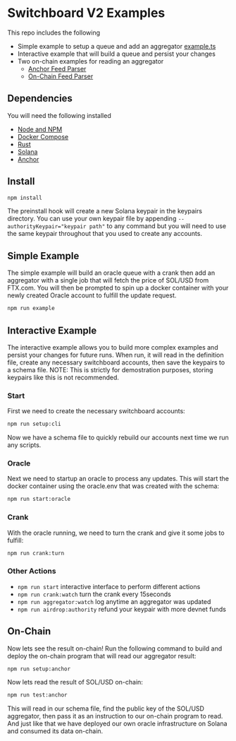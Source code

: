 # Switchboard V2 Examples


This repo includes the following
- Simple example to setup a queue and add an aggregator [example.ts](ts/example/main.ts)
- Interactive example that will build a queue and persist your changes
- Two on-chain examples for reading an aggregator
    - [Anchor Feed Parser](rust/anchor-feed-parser/programs/src/lib.rs)
    - [On-Chain Feed Parser](rust/on-chain-feed-parser/src/lib.rs)

## Dependencies

You will need the following installed

- [Node and NPM](https://github.com/nvm-sh/nvm#installing-and-updating)
- [Docker Compose](https://docs.docker.com/compose/install)
- [Rust](https://www.rust-lang.org/tools/install)
- [Solana](https://docs.solana.com/cli/install-solana-cli-tools)
- [Anchor](https://project-serum.github.io/anchor/getting-started/installation.html#install-anchor)

## Install

```bash
npm install
```

The preinstall hook will create a new Solana keypair in the keypairs directory. You can use your own keypair file by appending `--authorityKeypair="keypair path"` to any command but you will need to use the same keypair throughout that you used to create any accounts.


## Simple Example

The simple example will build an oracle queue with a crank then add an aggregator with a single job that will fetch the price of SOL/USD from FTX.com. You will then be prompted to spin up a docker container with your newly created Oracle account to fulfill the update request.

```bash
npm run example
```

## Interactive Example

The interactive example allows you to build more complex examples and persist your changes for future runs. When run, it will read in the definition file, create any necessary switchboard accounts, then save the keypairs to a schema file. NOTE: This is strictly for demostration purposes, storing keypairs like this is not recommended.

### Start

First we need to create the necessary switchboard accounts:

```bash
npm run setup:cli
```

Now we have a schema file to quickly rebuild our accounts next time we run any scripts.

### Oracle
Next we need to startup an oracle to process any updates. This will start the docker container using the oracle.env that was created with the schema:

```bash
npm run start:oracle
```

### Crank

With the oracle running, we need to turn the crank and give it some jobs to fulfill:

```bash
npm run crank:turn
```

### Other Actions

- `npm run start`  interactive interface to perform different actions
- `npm run crank:watch` turn the crank every 15seconds
- `npm run aggregator:watch` log anytime an aggregator was updated
- `npm run airdrop:authority` refund your keypair with more devnet funds

## On-Chain

Now lets see the result on-chain! Run the following command to build and deploy the on-chain program that will read our aggregator result:

```bash
npm run setup:anchor
```

Now lets read the result of SOL/USD on-chain:

```bash
npm run test:anchor
```

This will read in our schema file, find the public key of the SOL/USD aggregator, then pass it as an instruction to our on-chain program to read. And just like that we have deployed our own oracle infrastructure on Solana and consumed its data on-chain.
